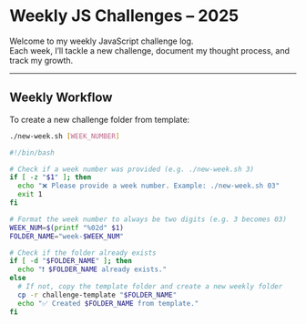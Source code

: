 # Weekly JS Challenges – 2025

Welcome to my weekly JavaScript challenge log.  
Each week, I’ll tackle a new challenge, document my thought process, and track my growth.

---

## Weekly Workflow

To create a new challenge folder from template:

``` bash
./new-week.sh [WEEK_NUMBER]
```

``` bash
#!/bin/bash

# Check if a week number was provided (e.g. ./new-week.sh 3)
if [ -z "$1" ]; then
  echo "❌ Please provide a week number. Example: ./new-week.sh 03"
  exit 1
fi

# Format the week number to always be two digits (e.g. 3 becomes 03)
WEEK_NUM=$(printf "%02d" $1)
FOLDER_NAME="week-$WEEK_NUM"

# Check if the folder already exists
if [ -d "$FOLDER_NAME" ]; then
  echo "❗ $FOLDER_NAME already exists."
else
  # If not, copy the template folder and create a new weekly folder
  cp -r challenge-template "$FOLDER_NAME"
  echo "✅ Created $FOLDER_NAME from template."
fi
```
